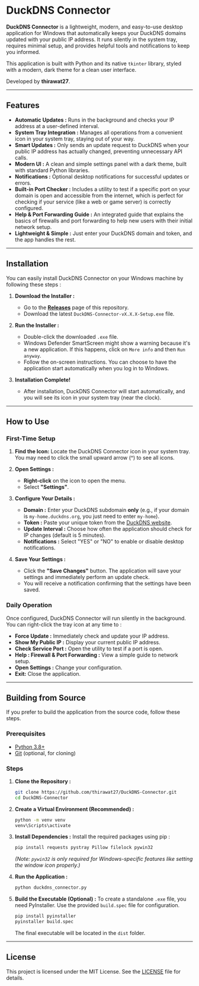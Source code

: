 # DuckDNS Connector

**DuckDNS Connector** is a lightweight, modern, and easy-to-use desktop application for Windows that automatically keeps your DuckDNS domains updated with your public IP address. It runs silently in the system tray, requires minimal setup, and provides helpful tools and notifications to keep you informed.

This application is built with Python and its native `tkinter` library, styled with a modern, dark theme for a clean user interface.

Developed by **thirawat27**.

---

## Features

-   **Automatic Updates :** Runs in the background and checks your IP address at a user-defined interval.
-   **System Tray Integration :** Manages all operations from a convenient icon in your system tray, staying out of your way.
-   **Smart Updates :** Only sends an update request to DuckDNS when your public IP address has actually changed, preventing unnecessary API calls.
-   **Modern UI :** A clean and simple settings panel with a dark theme, built with standard Python libraries.
-   **Notifications :** Optional desktop notifications for successful updates or errors.
-   **Built-in Port Checker :** Includes a utility to test if a specific port on your domain is open and accessible from the internet, which is perfect for checking if your service (like a web or game server) is correctly configured.
-   **Help & Port Forwarding Guide :** An integrated guide that explains the basics of firewalls and port forwarding to help new users with their initial network setup.
-   **Lightweight & Simple :** Just enter your DuckDNS domain and token, and the app handles the rest.

---

## Installation

You can easily install DuckDNS Connector on your Windows machine by following these steps :

1.  **Download the Installer :**
    *   Go to the [**Releases**](https://github.com/thirawat27/DuckDNS-Connector/releases) page of this repository.
    *   Download the latest `DuckDNS-Connector-vX.X.X-Setup.exe` file.

2.  **Run the Installer :**
    *   Double-click the downloaded `.exe` file.
    *   Windows Defender SmartScreen might show a warning because it's a new application. If this happens, click on `More info` and then `Run anyway`.
    *   Follow the on-screen instructions. You can choose to have the application start automatically when you log in to Windows.

3.  **Installation Complete!**
    *   After installation, DuckDNS Connector will start automatically, and you will see its icon in your system tray (near the clock).

---

## How to Use

### First-Time Setup

1.  **Find the Icon:** Locate the DuckDNS Connector icon in your system tray. You may need to click the small upward arrow (^) to see all icons.

2.  **Open Settings :**
    *   **Right-click** on the icon to open the menu.
    *   Select **"Settings"**.

3.  **Configure Your Details :**
    *   **Domain :** Enter your DuckDNS subdomain **only** (e.g., if your domain is `my-home.duckdns.org`, you just need to enter `my-home`).
    *   **Token :** Paste your unique token from the [DuckDNS website](https://www.duckdns.org/).
    *   **Update Interval :** Choose how often the application should check for IP changes (default is 5 minutes).
    *   **Notifications :** Select "YES" or "NO" to enable or disable desktop notifications.

4.  **Save Your Settings :**
    *   Click the **"Save Changes"** button. The application will save your settings and immediately perform an update check.
    *   You will receive a notification confirming that the settings have been saved.

### Daily Operation

Once configured, DuckDNS Connector will run silently in the background. You can right-click the tray icon at any time to :
-   **Force Update :** Immediately check and update your IP address.
-   **Show My Public IP :** Display your current public IP address.
-   **Check Service Port :** Open the utility to test if a port is open.
-   **Help : Firewall & Port Forwarding :** View a simple guide to network setup.
-   **Open Settings :** Change your configuration.
-   **Exit:** Close the application.

---

## Building from Source

If you prefer to build the application from the source code, follow these steps.

### Prerequisites

-   [Python 3.8+](https://www.python.org/downloads/)
-   [Git](https://git-scm.com/downloads/) (optional, for cloning)

### Steps

1.  **Clone the Repository :**
    ```bash
    git clone https://github.com/thirawat27/DuckDNS-Connector.git
    cd DuckDNS-Connector
    ```

2.  **Create a Virtual Environment (Recommended) :**
    ```bash
    python -m venv venv
    venv\Scripts\activate
    ```

3.  **Install Dependencies :**
    Install the required packages using pip :
    ```bash
    pip install requests pystray Pillow filelock pywin32
    ```
    *(Note: `pywin32` is only required for Windows-specific features like setting the window icon properly.)*

4.  **Run the Application :**
    ```bash
    python duckdns_connector.py
    ```

5.  **Build the Executable (Optional) :**
    To create a standalone `.exe` file, you need PyInstaller. Use the provided `build.spec` file for configuration.
    ```bash
    pip install pyinstaller
    pyinstaller build.spec
    ```
    The final executable will be located in the `dist` folder.

---

## License

This project is licensed under the MIT License. See the [LICENSE](LICENSE) file for details.
